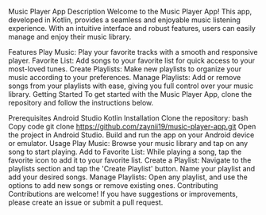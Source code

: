 Music Player App
Description
Welcome to the Music Player App! This app, developed in Kotlin, provides a seamless and enjoyable music listening experience. With an intuitive interface and robust features, users can easily manage and enjoy their music library.

Features
Play Music: Play your favorite tracks with a smooth and responsive player.
Favorite List: Add songs to your favorite list for quick access to your most-loved tunes.
Create Playlists: Make new playlists to organize your music according to your preferences.
Manage Playlists: Add or remove songs from your playlists with ease, giving you full control over your music library.
Getting Started
To get started with the Music Player App, clone the repository and follow the instructions below.

Prerequisites
Android Studio
Kotlin
Installation
Clone the repository:
bash
Copy code
git clone https://github.com/zaynii19/music-player-app.git
Open the project in Android Studio.
Build and run the app on your Android device or emulator.
Usage
Play Music: Browse your music library and tap on any song to start playing.
Add to Favorite List: While playing a song, tap the favorite icon to add it to your favorite list.
Create a Playlist: Navigate to the playlists section and tap the 'Create Playlist' button. Name your playlist and add your desired songs.
Manage Playlists: Open any playlist, and use the options to add new songs or remove existing ones.
Contributing
Contributions are welcome! If you have suggestions or improvements, please create an issue or submit a pull request.

